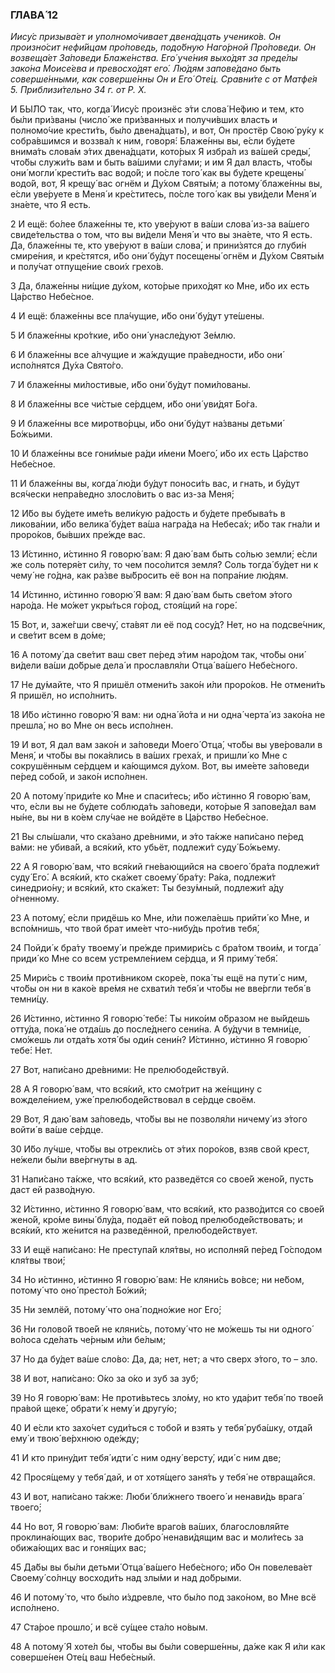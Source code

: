 ### ГЛАВА́ 12

_Иису́с призыва́ет и уполномо́чивает двена́дцать ученико́в. Он произно́сит нефи́йцам про́поведь, подо́бную Наго́рной Про́поведи. Он возвеща́ет За́поведи Блаже́нства. Его́ уче́ния выхо́дят за преде́лы зако́на Моисе́ева и превосхо́дят его́. Лю́дям запове́дано быть соверше́нными, как соверше́нны Он и Его́ Оте́ц. Сравни́те с от Матфе́я 5. Приблизи́тельно 34 г. от Р. Х._

И БЫ́ЛО так, что, когда́ Иису́с произнёс э́ти слова́ Не́фию и тем, кто бы́ли при́званы (число́ же при́званных и получи́вших власть и полномо́чие крести́ть, бы́ло двена́дцать), и вот, Он простёр Свою́ ру́ку к собра́вшимся и воззва́л к ним, говоря́: Блаже́нны вы, е́сли бу́дете внима́ть слова́м э́тих двена́дцати, кото́рых Я избра́л из ва́шей среды́, что́бы служи́ть вам и быть ва́шими слу́гами; и им Я дал власть, что́бы они́ могли́ крести́ть вас водо́й; и по́сле того́ как вы бу́дете крещены́ водо́й, вот, Я крещу́ вас огнём и Ду́хом Святы́м; а потому́ блаже́нны вы, е́сли уве́руете в Меня́ и кре́ститесь, по́сле того́ как вы уви́дели Меня́ и зна́ете, что Я есть.

2 И ещё: бо́лее блаже́нны те, кто уве́руют в ва́ши слова́ из-за ва́шего свиде́тельства о том, что вы ви́дели Меня́ и что вы зна́ете, что Я есть. Да, блаже́нны те, кто уве́руют в ва́ши слова́, и прини́зятся до глуби́н смире́ния, и кре́стятся, и́бо они́ бу́дут посещены́ огнём и Ду́хом Святы́м и полу́чат отпуще́ние свои́х грехо́в.

3 Да, блаже́нны ни́щие ду́хом, кото́рые прихо́дят ко Мне, и́бо их есть Ца́рство Небе́сное.

4 И ещё: блаже́нны все пла́чущие, и́бо они́ бу́дут уте́шены.

5 И блаже́нны кро́ткие, и́бо они́ унасле́дуют Зе́млю.

6 И блаже́нны все а́лчущие и жа́ждущие пра́ведности, и́бо они́ испо́лнятся Ду́ха Свято́го.

7 И блаже́нны ми́лостивые, и́бо они́ бу́дут поми́лованы.

8 И блаже́нны все чи́стые се́рдцем, и́бо они́ уви́дят Бо́га.

9 И блаже́нны все миротво́рцы, и́бо они́ бу́дут на́званы детьми́ Бо́жьими.

10 И блаже́нны все гони́мые ра́ди и́мени Моего́, и́бо их есть Ца́рство Небе́сное.

11 И блаже́нны вы, когда́ лю́ди бу́дут поноси́ть вас, и гнать, и бу́дут вся́чески непра́ведно злосло́вить о вас из-за Меня́;

12 И́бо вы бу́дете име́ть вели́кую ра́дость и бу́дете пребыва́ть в ликова́нии, и́бо велика́ бу́дет ва́ша награ́да на Небеса́х; и́бо так гна́ли и проро́ков, бы́вших пре́жде вас.

13 И́стинно, и́стинно Я говорю́ вам: Я даю́ вам быть со́лью земли́; е́сли же соль потеря́ет си́лу, то чем посо́лится земля́? Соль тогда́ бу́дет ни к чему́ не го́дна, как ра́зве вы́бросить её вон на попра́ние лю́дям.

14 И́стинно, и́стинно говорю́ Я вам: Я даю́ вам быть све́том э́того наро́да. Не мо́жет укры́ться го́род, стоя́щий на горе́.

15 Вот, и, заже́гши свечу́, ста́вят ли её под сосу́д? Нет, но на подсве́чник, и све́тит всем в до́ме;

16 А потому́ да све́тит ваш свет пе́ред э́тим наро́дом так, что́бы они́ ви́дели ва́ши до́брые дела́ и прославля́ли Отца́ ва́шего Небе́сного.

17 Не ду́майте, что Я пришёл отмени́ть зако́н и́ли проро́ков. Не отмени́ть Я пришёл, но испо́лнить.

18 И́бо и́стинно говорю́ Я вам: ни одна́ йо́та и ни одна́ черта́ из зако́на не прешла́, но во Мне он весь испо́лнен.

19 И вот, Я дал вам зако́н и за́поведи Моего́ Отца́, что́бы вы уве́ровали в Меня́, и что́бы вы пока́ялись в ва́ших греха́х, и пришли́ ко Мне с сокрушённым се́рдцем и ка́ющимся ду́хом. Вот, вы име́ете за́поведи пе́ред собо́й, и зако́н испо́лнен.

20 А потому́ приди́те ко Мне и спаси́тесь; и́бо и́стинно Я говорю́ вам, что, е́сли вы не бу́дете соблюда́ть за́поведи, кото́рые Я запове́дал вам ны́не, вы ни в ко́ем слу́чае не войдёте в Ца́рство Небе́сное.

21 Вы слы́шали, что ска́зано дре́вними, и э́то та́кже напи́сано пе́ред ва́ми: не убива́й, а вся́кий, кто убьёт, подлежи́т суду́ Бо́жьему.

22 А Я говорю́ вам, что вся́кий гне́вающийся на своего́ бра́та подлежи́т суду́ Его́. А вся́кий, кто ска́жет своему́ бра́ту: Ра́ка, подлежи́т синедрио́ну; и вся́кий, кто ска́жет: Ты безу́мный, подлежи́т а́ду о́гненному.

23 А потому́, е́сли придёшь ко Мне, и́ли пожела́ешь прийти́ ко Мне, и вспо́мнишь, что твой брат име́ет что-нибу́дь про́тив тебя́,

24 Пойди́ к бра́ту твоему́ и пре́жде примири́сь с бра́том твои́м, и тогда́ приди́ ко Мне со всем устремле́нием се́рдца, и Я приму́ тебя́.

25 Мири́сь с твои́м проти́вником скоре́е, пока́ ты ещё на пути́ с ним, что́бы он ни в како́е вре́мя не схвати́л тебя́ и что́бы не вве́ргли тебя́ в темни́цу.

26 И́стинно, и́стинно Я говорю́ тебе́: Ты нико́им о́бразом не вы́йдешь отту́да, пока́ не отда́шь до после́днего сени́на. А бу́дучи в темни́це, смо́жешь ли отда́ть хотя́ бы оди́н сени́н? И́стинно, и́стинно Я говорю́ тебе́: Нет.

27 Вот, напи́сано дре́вними: Не прелюбоде́йствуй.

28 А Я говорю́ вам, что вся́кий, кто смо́трит на же́нщину с вожделе́нием, уже́ прелюбоде́йствовал в се́рдце своём.

29 Вот, Я даю́ вам за́поведь, что́бы вы не позволя́ли ничему́ из э́того войти́ в ва́ше се́рдце.

30 И́бо лу́чше, что́бы вы отрекли́сь от э́тих поро́ков, взяв свой крест, не́жели бы́ли вве́ргнуты в ад.

31 Напи́сано та́кже, что вся́кий, кто разведётся со свое́й жено́й, пусть даст ей разво́дную.

32 И́стинно, и́стинно Я говорю́ вам, что вся́кий, кто разво́дится со свое́й жено́й, кро́ме вины́ блу́да, подаёт ей по́вод прелюбоде́йствовать; и вся́кий, кто же́нится на разведённой, прелюбоде́йствует.

33 И ещё напи́сано: Не преступа́й кля́твы, но исполня́й пе́ред Го́сподом кля́твы твои́;

34 Но и́стинно, и́стинно Я говорю́ вам: Не кляни́сь во́все; ни не́бом, потому́ что оно́ престо́л Бо́жий;

35 Ни землёй, потому́ что она́ подно́жие ног Его́;

36 Ни голово́й твое́й не кляни́сь, потому́ что не мо́жешь ты ни одного́ во́лоса сде́лать че́рным и́ли бе́лым;

37 Но да бу́дет ва́ше сло́во: Да, да; нет, нет; а что сверх э́того, то – зло.

38 И вот, напи́сано: О́ко за о́ко и зуб за зуб;

39 Но Я говорю́ вам: Не проти́вьтесь зло́му, но кто уда́рит тебя́ по твое́й пра́вой щеке́, обрати́ к нему́ и другу́ю;

40 И е́сли кто захо́чет суди́ться с тобо́й и взять у тебя́ руба́шку, отда́й ему́ и твою́ ве́рхнюю оде́жду;

41 И кто прину́дит тебя́ идти́ с ним одну́ версту́, иди́ с ним две;

42 Прося́щему у тебя́ дай, и от хотя́щего заня́ть у тебя́ не отвраща́йся.

43 И вот, напи́сано та́кже: Люби́ бли́жнего твоего́ и ненави́дь врага́ твоего́;

44 Но вот, Я говорю́ вам: Люби́те враго́в ва́ших, благословля́йте проклина́ющих вас, твори́те добро́ ненави́дящим вас и моли́тесь за обижа́ющих вас и гоня́щих вас;

45 Да́бы вы бы́ли детьми́ Отца́ ва́шего Небе́сного; и́бо Он повелева́ет Своему́ со́лнцу восходи́ть над злы́ми и над до́брыми.

46 И потому́ то, что бы́ло и́здревле, что бы́ло под зако́ном, во Мне всё испо́лнено.

47 Ста́рое прошло́, и всё су́щее ста́ло но́вым.

48 А потому́ Я хоте́л бы, что́бы вы бы́ли соверше́нны, да́же как Я и́ли как соверше́нен Оте́ц ваш Небе́сный.
